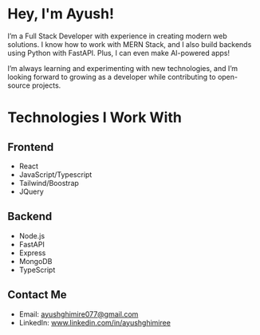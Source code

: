 # Hey, I'm Ayush!

I’m a Full Stack Developer with experience in creating modern web solutions. I know how to work with MERN Stack, and I also build backends using Python with FastAPI. Plus, I can even make AI-powered apps!

I’m always learning and experimenting with new technologies, and I’m looking forward to growing as a developer while contributing to open-source projects.

# Technologies I Work With
## Frontend
*  React
*  JavaScript/Typescript
*  Tailwind/Boostrap
*  JQuery
  
## Backend
*  Node.js
*  FastAPI
*  Express
*  MongoDB
*  TypeScript

## Contact Me
* Email: ayushghimire077@gmail.com
* LinkedIn: www.linkedin.com/in/ayushghimiree
